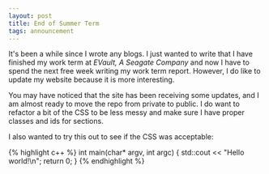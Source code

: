 ```yaml
---
layout: post
title: End of Summer Term
tags: announcement 
---
```


It's been a while since I wrote any blogs. I just wanted to write that I have finished my work term at *EVault, A Seagate Company* and now I have to spend the next free week writing my work term report.  However, I do like to update my website because it is more interesting.

You may have noticed that the site has been receiving some updates, and I am almost ready to move the repo from private to public.  I do want to refactor a bit of the CSS to be less messy and make sure I have proper classes and ids for sections.

I also wanted to try this out to see if the CSS was acceptable:

{% highlight c++ %}
int main(char* argv, int argc)
{
	std::cout << "Hello world!\n";
	return 0;
}
{% endhighlight %}
